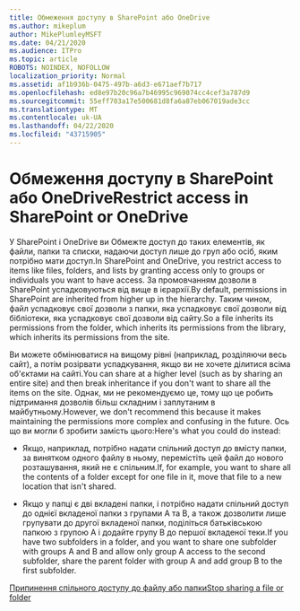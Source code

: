 ```yaml
---
title: Обмеження доступу в SharePoint або OneDrive
ms.author: mikeplum
author: MikePlumleyMSFT
ms.date: 04/21/2020
ms.audience: ITPro
ms.topic: article
ROBOTS: NOINDEX, NOFOLLOW
localization_priority: Normal
ms.assetid: af1b936b-0475-497b-a6d3-e671aef7b717
ms.openlocfilehash: ed8e97b20c96a7b46995c969074cc4cef3a787d9
ms.sourcegitcommit: 55eff703a17e500681d8fa6a87eb067019ade3cc
ms.translationtype: MT
ms.contentlocale: uk-UA
ms.lasthandoff: 04/22/2020
ms.locfileid: "43715905"
---
```

# <a name="restrict-access-in-sharepoint-or-onedrive"></a><span data-ttu-id="9ab7e-102">Обмеження доступу в SharePoint або OneDrive</span><span class="sxs-lookup"><span data-stu-id="9ab7e-102">Restrict access in SharePoint or OneDrive</span></span>

<span data-ttu-id="9ab7e-103">У SharePoint і OneDrive ви Обмежте доступ до таких елементів, як файли, папки та списки, надаючи доступ лише до груп або осіб, яким потрібно мати доступ.</span><span class="sxs-lookup"><span data-stu-id="9ab7e-103">In SharePoint and OneDrive, you restrict access to items like files, folders, and lists by granting access only to groups or individuals you want to have access.</span></span> <span data-ttu-id="9ab7e-104">За промовчанням дозволи в SharePoint успадковуються від вище в ієрархії.</span><span class="sxs-lookup"><span data-stu-id="9ab7e-104">By default, permissions in SharePoint are inherited from higher up in the hierarchy.</span></span> <span data-ttu-id="9ab7e-105">Таким чином, файл успадковує свої дозволи з папки, яка успадковує свої дозволи від бібліотеки, яка успадковує свої дозволи від сайту.</span><span class="sxs-lookup"><span data-stu-id="9ab7e-105">So a file inherits its permissions from the folder, which inherits its permissions from the library, which inherits its permissions from the site.</span></span>
  
<span data-ttu-id="9ab7e-106">Ви можете обмінюватися на вищому рівні (наприклад, розділяючи весь сайт), а потім розірвати успадкування, якщо ви не хочете ділитися всіма об'єктами на сайті.</span><span class="sxs-lookup"><span data-stu-id="9ab7e-106">You can share at a higher level (such as by sharing an entire site) and then break inheritance if you don't want to share all the items on the site.</span></span> <span data-ttu-id="9ab7e-107">Однак, ми не рекомендуємо це, тому що це робить підтримання дозволів більш складним і заплутаним в майбутньому.</span><span class="sxs-lookup"><span data-stu-id="9ab7e-107">However, we don't recommend this because it makes maintaining the permissions more complex and confusing in the future.</span></span> <span data-ttu-id="9ab7e-108">Ось що ви могли б зробити замість цього:</span><span class="sxs-lookup"><span data-stu-id="9ab7e-108">Here's what you could do instead:</span></span>
  
- <span data-ttu-id="9ab7e-109">Якщо, наприклад, потрібно надати спільний доступ до вмісту папки, за винятком одного файлу в ньому, перемістіть цей файл до нового розташування, який не є спільним.</span><span class="sxs-lookup"><span data-stu-id="9ab7e-109">If, for example, you want to share all the contents of a folder except for one file in it, move that file to a new location that isn't shared.</span></span>
    
- <span data-ttu-id="9ab7e-110">Якщо у папці є дві вкладені папки, і потрібно надати спільний доступ до однієї вкладеної папки з групами A та B, а також дозволити лише групувати до другої вкладеної папки, поділіться батьківською папкою з групою A і додайте групу B до першої вкладеної теки.</span><span class="sxs-lookup"><span data-stu-id="9ab7e-110">If you have two subfolders in a folder, and you want to share one subfolder with groups A and B and allow only group A access to the second subfolder, share the parent folder with group A and add group B to the first subfolder.</span></span>
    
[<span data-ttu-id="9ab7e-111">Припинення спільного доступу до файлу або папки</span><span class="sxs-lookup"><span data-stu-id="9ab7e-111">Stop sharing a file or folder </span></span>](https://go.microsoft.com/fwlink/?linkid=2008861)
  

